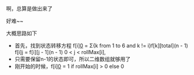 啊，总算是做出来了

好难~~

大概思路如下

* 首先，找到状态转移方程
  f[i][0](n) = Σ{k from 1 to 6 and k != i}f[k][total](n - 1)
  f[i][j](n) = f[i][j - 1](n - 1)
  0 < j < rollMax[i], 
* 只需要保留n-1的状态即可，所以二维数组就够用了
* 刚开始的时候，f[i][0](0) = 1 if rollMax[i] > 0 else 0
